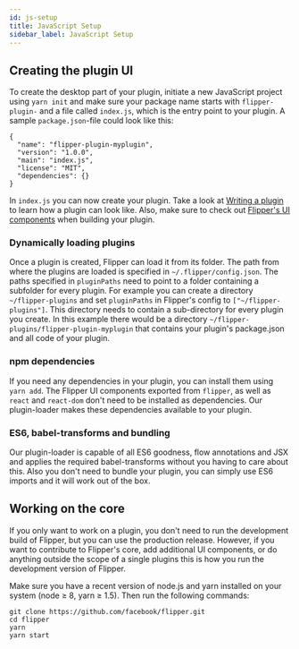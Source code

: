 ```yaml
---
id: js-setup
title: JavaScript Setup
sidebar_label: JavaScript Setup
---
```


## Creating the plugin UI

To create the desktop part of your plugin, initiate a new JavaScript project using `yarn init` and make sure your package name starts with `flipper-plugin-` and a file called `index.js`, which is the entry point to your plugin. A sample `package.json`-file could look like this:

```
{
  "name": "flipper-plugin-myplugin",
  "version": "1.0.0",
  "main": "index.js",
  "license": "MIT",
  "dependencies": {}
}
```

In `index.js` you can now create your plugin. Take a look at [Writing a plugin](writing-a-plugin.md) to learn how a plugin can look like. Also, make sure to check out [Flipper's UI components](ui-components.md) when building your plugin.

### Dynamically loading plugins

Once a plugin is created, Flipper can load it from its folder. The path from where the plugins are loaded is specified in `~/.flipper/config.json`. The paths specified in `pluginPaths` need to point to a folder containing a subfolder for every plugin. For example you can create a directory `~/flipper-plugins` and set `pluginPaths` in Flipper's config to `["~/flipper-plugins"]`. This directory needs to contain a sub-directory for every plugin you create. In this example there would be a directory `~/flipper-plugins/flipper-plugin-myplugin` that contains your plugin's package.json and all code of your plugin.

### npm dependencies

If you need any dependencies in your plugin, you can install them using `yarn add`. The Flipper UI components exported from `flipper`, as well as `react` and `react-dom` don't need to be installed as dependencies. Our plugin-loader makes these dependencies available to your plugin.

### ES6, babel-transforms and bundling

Our plugin-loader is capable of all ES6 goodness, flow annotations and JSX and applies the required babel-transforms without you having to care about this. Also you don't need to bundle your plugin, you can simply use ES6 imports and it will work out of the box.

## Working on the core

If you only want to work on a plugin, you don't need to run the development build of Flipper, but you can use the production release. However, if you want to contribute to Flipper's core, add additional UI components, or do anything outside the scope of a single plugins this is how you run the development version of Flipper.

Make sure you have a recent version of node.js and yarn installed on your system (node ≥ 8, yarn ≥ 1.5). Then run the following commands:

```
git clone https://github.com/facebook/flipper.git
cd flipper
yarn
yarn start
```
